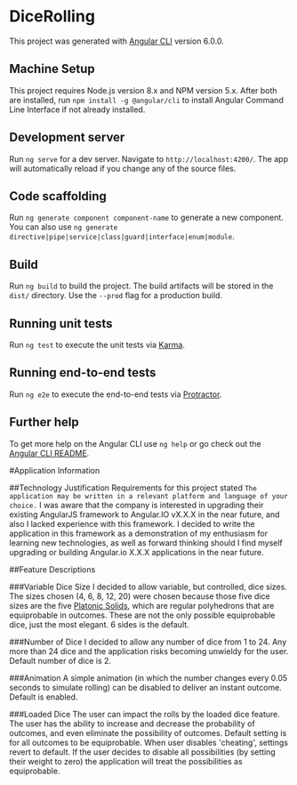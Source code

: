 # DiceRolling

This project was generated with [Angular CLI](https://github.com/angular/angular-cli) version 6.0.0.

## Machine Setup
This project requires Node.js version 8.x and NPM version 5.x.  After both are installed, run
`npm install -g @angular/cli` to install Angular Command Line Interface if not already installed.

## Development server

Run `ng serve` for a dev server. Navigate to `http://localhost:4200/`. The app will automatically reload if you change any of the source files.

## Code scaffolding

Run `ng generate component component-name` to generate a new component. You can also use `ng generate directive|pipe|service|class|guard|interface|enum|module`.

## Build

Run `ng build` to build the project. The build artifacts will be stored in the `dist/` directory. Use the `--prod` flag for a production build.

## Running unit tests

Run `ng test` to execute the unit tests via [Karma](https://karma-runner.github.io).

## Running end-to-end tests

Run `ng e2e` to execute the end-to-end tests via [Protractor](http://www.protractortest.org/).

## Further help

To get more help on the Angular CLI use `ng help` or go check out the [Angular CLI README](https://github.com/angular/angular-cli/blob/master/README.md).

#Application Information

##Technology Justification
Requirements for this project stated `The application may be written in a relevant platform and language of your choice.`  I was aware that the company is interested in upgrading their existing AngularJS framework to Angular.IO vX.X.X in the near future, and also I lacked experience with this framework.  I decided to write the application in this framework as a demonstration of my enthusiasm for learning new technologies, as well as forward thinking should I find myself upgrading or building Angular.io X.X.X applications in the near future.

##Feature Descriptions

###Variable Dice Size
I decided to allow variable, but controlled, dice sizes.  The sizes chosen (4, 6, 8, 12, 20) were chosen because those five dice sizes are the five [Platonic Solids](https://en.wikipedia.org/wiki/Platonic_solid), which are regular polyhedrons that are equiprobable in outcomes.  These are not the only possible equiprobable dice, just the most elegant.  6 sides is the default.

###Number of Dice
I decided to allow any number of dice from 1 to 24.  Any more than 24 dice and the application risks becoming unwieldy for the user.  Default number of dice is 2.

###Animation
A simple animation (in which the number changes every 0.05 seconds to simulate rolling) can be disabled to deliver an instant outcome.  Default is enabled.

###Loaded Dice
The user can impact the rolls by the loaded dice feature.  The user has the ability to increase and decrease the probability of outcomes, and even eliminate the possibility of outcomes.  Default setting is for all outcomes to be equiprobable.  When user disables 'cheating', settings revert to default.  If the user decides to disable all possibilities (by setting their weight to zero) the application will treat the possibilities as equiprobable.

